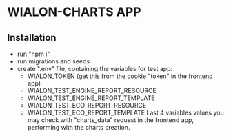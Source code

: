# WIALON-CHARTS APP

## Installation

- run "npm i"
- run migrations and seeds
- create ".env" file, containing the variables for test app:
  - WIALON_TOKEN (get this from the cookie "token" in the frontend app)
  - WIALON_TEST_ENGINE_REPORT_RESOURCE
  - WIALON_TEST_ENGINE_REPORT_TEMPLATE
  - WIALON_TEST_ECO_REPORT_RESOURCE
  - WIALON_TEST_ECO_REPORT_TEMPLATE
    Last 4 variables values you may check with "charts_data" request in the frontend app, performing with the charts creation.

